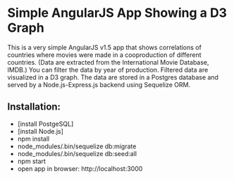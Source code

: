 # Simple AngularJS App Showing a D3 Graph
This is a very simple AngularJS v1.5 app that shows correlations of countries where movies were made in a cooproduction of different countries. (Data are extracted from the International Movie Database, IMDB.) You can filter the data by year of production.
Filtered data are visualized in a D3 graph.
The data are stored in a Postgres database and served by a Node.js-Express.js backend using Sequelize ORM.

## Installation:
- [install PostgeSQL]
- [install Node.js]
- npm install
- node_modules/.bin/sequelize db:migrate
- node_modules/.bin/sequelize db:seed:all
- npm start
- open app in browser: http://localhost:3000